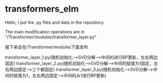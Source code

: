 # transformers_elm
Hello, I put the .py files and data in the repository.

The main modification operations are in "/Transformer/modules/transformer_layer.py"

接下来会在/Transformer/modules下面发布

transformer_layer_1.py(随机初始化-->SVD分解-->中间的进行BP更新，左右两边固定)
transformer_layer_2.py(随机初始化-->SVD分解-->中间的赋值为1固定，左右两边固定-->三个都固定)
transformer_layer_3.py(随机初始化-->SVD分解-->中间的赋值为1，左右两边固定-->中间的从1进行BP更新)
